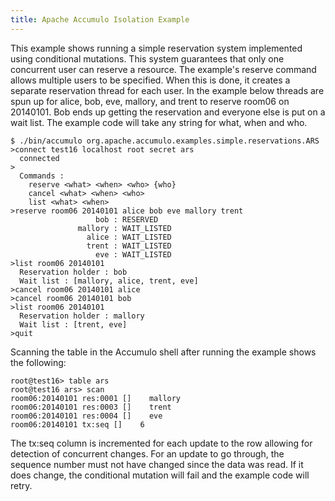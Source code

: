 ```yaml
---
title: Apache Accumulo Isolation Example
---
```


This example shows running a simple reservation system implemented using
conditional mutations. This system guarantees that only one concurrent user can
reserve a resource. The example's reserve command allows multiple users to be
specified. When this is done, it creates a separate reservation thread for each
user. In the example below threads are spun up for alice, bob, eve, mallory,
and trent to reserve room06 on 20140101. Bob ends up getting the reservation
and everyone else is put on a wait list. The example code will take any string
for what, when and who.

    $ ./bin/accumulo org.apache.accumulo.examples.simple.reservations.ARS
    >connect test16 localhost root secret ars
      connected
    >
      Commands :
        reserve <what> <when> <who> {who}
        cancel <what> <when> <who>
        list <what> <when>
    >reserve room06 20140101 alice bob eve mallory trent
                       bob : RESERVED
                   mallory : WAIT_LISTED
                     alice : WAIT_LISTED
                     trent : WAIT_LISTED
                       eve : WAIT_LISTED
    >list room06 20140101
      Reservation holder : bob
      Wait list : [mallory, alice, trent, eve]
    >cancel room06 20140101 alice
    >cancel room06 20140101 bob
    >list room06 20140101
      Reservation holder : mallory
      Wait list : [trent, eve]
    >quit

Scanning the table in the Accumulo shell after running the example shows the
following:

    root@test16> table ars
    root@test16 ars> scan
    room06:20140101 res:0001 []    mallory
    room06:20140101 res:0003 []    trent
    room06:20140101 res:0004 []    eve
    room06:20140101 tx:seq []    6

The tx:seq column is incremented for each update to the row allowing for
detection of concurrent changes. For an update to go through, the sequence
number must not have changed since the data was read. If it does change,
the conditional mutation will fail and the example code will retry.

